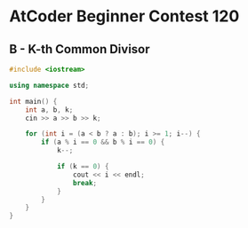 # AtCoder Beginner Contest 120
## B - K-th Common Divisor
```cpp
#include <iostream>

using namespace std;

int main() {
    int a, b, k;
    cin >> a >> b >> k;

    for (int i = (a < b ? a : b); i >= 1; i--) {
        if (a % i == 0 && b % i == 0) {
            k--;

            if (k == 0) {
                cout << i << endl;
                break;
            }
        }
    }
}
```
